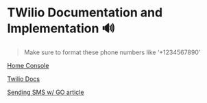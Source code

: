 # TWilio Documentation and Implementation 🔊

> Make sure to format these phone numbers like ‘+1234567890’

[Home Console](https://www.twilio.com/console)

[Twilio Docs](https://www.twilio.com/docs/)

[Sending SMS w/ GO article](https://www.twilio.com/blog/2014/06/sending-sms-from-your-go-app.html)